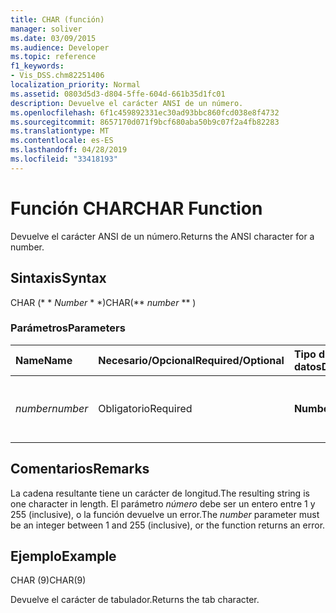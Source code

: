 ```yaml
---
title: CHAR (función)
manager: soliver
ms.date: 03/09/2015
ms.audience: Developer
ms.topic: reference
f1_keywords:
- Vis_DSS.chm82251406
localization_priority: Normal
ms.assetid: 0803d5d3-d804-5ffe-604d-661b35d1fc01
description: Devuelve el carácter ANSI de un número.
ms.openlocfilehash: 6f1c459892331ec30ad93bbc860fcd038e8f4732
ms.sourcegitcommit: 8657170d071f9bcf680aba50b9c07f2a4fb82283
ms.translationtype: MT
ms.contentlocale: es-ES
ms.lasthandoff: 04/28/2019
ms.locfileid: "33418193"
---
```

# <a name="char-function"></a><span data-ttu-id="89a23-103">Función CHAR</span><span class="sxs-lookup"><span data-stu-id="89a23-103">CHAR Function</span></span>

<span data-ttu-id="89a23-104">Devuelve el carácter ANSI de un número.</span><span class="sxs-lookup"><span data-stu-id="89a23-104">Returns the ANSI character for a number.</span></span>
  
## <a name="syntax"></a><span data-ttu-id="89a23-105">Sintaxis</span><span class="sxs-lookup"><span data-stu-id="89a23-105">Syntax</span></span>

<span data-ttu-id="89a23-106">CHAR (\* \* *Number* \* \*)</span><span class="sxs-lookup"><span data-stu-id="89a23-106">CHAR(\*\* *number* \*\* )</span></span> 
  
### <a name="parameters"></a><span data-ttu-id="89a23-107">Parámetros</span><span class="sxs-lookup"><span data-stu-id="89a23-107">Parameters</span></span>

|<span data-ttu-id="89a23-108">**Name**</span><span class="sxs-lookup"><span data-stu-id="89a23-108">**Name**</span></span>|<span data-ttu-id="89a23-109">**Necesario/Opcional**</span><span class="sxs-lookup"><span data-stu-id="89a23-109">**Required/Optional**</span></span>|<span data-ttu-id="89a23-110">**Tipo de datos**</span><span class="sxs-lookup"><span data-stu-id="89a23-110">**Data Type**</span></span>|<span data-ttu-id="89a23-111">**Descripción**</span><span class="sxs-lookup"><span data-stu-id="89a23-111">**Description**</span></span>|
|:-----|:-----|:-----|:-----|
| <span data-ttu-id="89a23-112">_number_</span><span class="sxs-lookup"><span data-stu-id="89a23-112">_number_</span></span> <br/> |<span data-ttu-id="89a23-113">Obligatorio</span><span class="sxs-lookup"><span data-stu-id="89a23-113">Required</span></span>  <br/> |<span data-ttu-id="89a23-114">**Number**</span><span class="sxs-lookup"><span data-stu-id="89a23-114">**Number**</span></span> <br/> |<span data-ttu-id="89a23-115">El número cuyo carácter ANSI desea obtener.</span><span class="sxs-lookup"><span data-stu-id="89a23-115">The number whose ANSI character you want to get.</span></span>  <br/> |
   
## <a name="remarks"></a><span data-ttu-id="89a23-116">Comentarios</span><span class="sxs-lookup"><span data-stu-id="89a23-116">Remarks</span></span>

<span data-ttu-id="89a23-117">La cadena resultante tiene un carácter de longitud.</span><span class="sxs-lookup"><span data-stu-id="89a23-117">The resulting string is one character in length.</span></span> <span data-ttu-id="89a23-118">El parámetro _número_ debe ser un entero entre 1 y 255 (inclusive), o la función devuelve un error.</span><span class="sxs-lookup"><span data-stu-id="89a23-118">The  _number_ parameter must be an integer between 1 and 255 (inclusive), or the function returns an error.</span></span> 
  
## <a name="example"></a><span data-ttu-id="89a23-119">Ejemplo</span><span class="sxs-lookup"><span data-stu-id="89a23-119">Example</span></span>

<span data-ttu-id="89a23-120">CHAR (9)</span><span class="sxs-lookup"><span data-stu-id="89a23-120">CHAR(9)</span></span> 
  
<span data-ttu-id="89a23-121">Devuelve el carácter de tabulador.</span><span class="sxs-lookup"><span data-stu-id="89a23-121">Returns the tab character.</span></span> 
  

